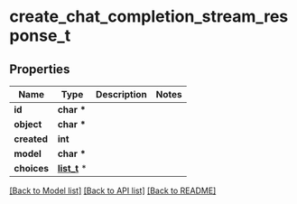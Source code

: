 # create_chat_completion_stream_response_t

## Properties
Name | Type | Description | Notes
------------ | ------------- | ------------- | -------------
**id** | **char \*** |  | 
**object** | **char \*** |  | 
**created** | **int** |  | 
**model** | **char \*** |  | 
**choices** | [**list_t**](create_chat_completion_stream_response_choices_inner.md) \* |  | 

[[Back to Model list]](../README.md#documentation-for-models) [[Back to API list]](../README.md#documentation-for-api-endpoints) [[Back to README]](../README.md)



